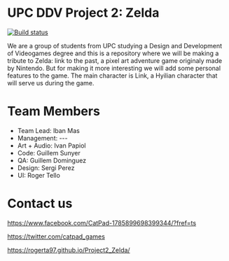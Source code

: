 # UPC DDV Project 2: Zelda

[![Build status](https://ci.appveyor.com/api/projects/status/eqqbs131kdu9o3lr?svg=true)](https://ci.appveyor.com/project/Trodek/project2-zelda)

We are a group of students from UPC studying a Design and Development of Videogames degree and this is a repository where we will be making a tribute to Zelda: link to the past, a pixel art adventure game originaly made by Nintendo. But for making it more interesting we will add some personal features to the game. The main character is Link, a Hyilian character that will serve us during the game.

# Team Members

  - Team Lead: Iban Mas
  - Management: ---
  - Art + Audio: Ivan Papiol
  - Code: Guillem Sunyer
  - QA: Guillem Dominguez
  - Design: Sergi Perez
  - UI: Roger Tello
  
# Contact us

https://www.facebook.com/CatPad-1785899698399344/?fref=ts

https://twitter.com/catpad_games

https://rogerta97.github.io/Project2_Zelda/
  


